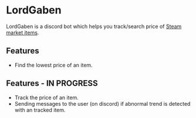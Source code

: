 # LordGaben

LordGaben is a discord bot which helps you track/search price of [Steam market items](https://steamcommunity.com/market/).

## Features
- Find the lowest price of an item.


## Features - IN PROGRESS
- Track the price of an item.
- Sending messages to the user (on discord) if abnormal trend is detected with an tracked item.
